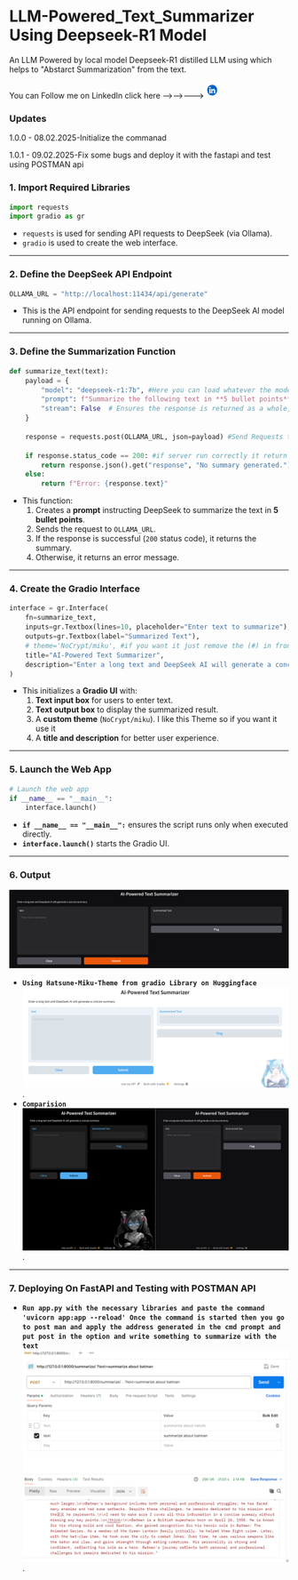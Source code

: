 # LLM-Powered_Text_Summarizer Using Deepseek-R1 Model
An  LLM Powered by local model Deepseek-R1 distilled LLM using which helps to "Abstarct Summarization" from the text.

You can Follow me on LinkedIn click here -->-->--->[<img src="Linkein-Image.png" alt="AI Summarizer" width="30" height="30">](https://www.linkedin.com/in/shanmuganathan120) 

### **Updates**
1.0.0 - 08.02.2025-Initialize the commanad

1.0.1 - 09.02.2025-Fix some bugs and deploy it with the fastapi and test using POSTMAN api

### **1. Import Required Libraries**
```python
import requests
import gradio as gr
```
- `requests` is used for sending API requests to DeepSeek (via Ollama).
- `gradio` is used to create the web interface.

---

### **2. Define the DeepSeek API Endpoint**
```python
OLLAMA_URL = "http://localhost:11434/api/generate"
```
- This is the API endpoint for sending requests to the DeepSeek AI model running on Ollama.

---

### **3. Define the Summarization Function**
```python
def summarize_text(text):
    payload = {
        "model": "deepseek-r1:7b", #Here you can load whatever the model you have in your ollama(ex:deepseek-r1:1.5b,7b,8b,14b) I used 7b model here 
        "prompt": f"Summarize the following text in **5 bullet points**:\n\n{text}", #The prompt is here for tell commands for the llm to act 
        "stream": False  # Ensures the response is returned as a whole, not streamed
    }

    response = requests.post(OLLAMA_URL, json=payload) #Send Requests to deepseekAPI

    if response.status_code == 200: #if server run correctly it return the result or it will give error
        return response.json().get("response", "No summary generated.")
    else:
        return f"Error: {response.text}"

```
- This function:
  1. Creates a **prompt** instructing DeepSeek to summarize the text in **5 bullet points**.
  2. Sends the request to `OLLAMA_URL`.
  3. If the response is successful (`200` status code), it returns the summary.
  4. Otherwise, it returns an error message.

---

### **4. Create the Gradio Interface**
```python
interface = gr.Interface(
    fn=summarize_text,
    inputs=gr.Textbox(lines=10, placeholder="Enter text to summarize"),
    outputs=gr.Textbox(label="Summarized Text"),
    # theme='NoCrypt/miku', #if you want it just remove the (#) in front of the theme
    title="AI-Powered Text Summarizer",
    description="Enter a long text and DeepSeek AI will generate a concise summary."
)
```
- This initializes a **Gradio UI** with:
  1. **Text input box** for users to enter text.
  2. **Text output box** to display the summarized result.
  3. A **custom theme** (`NoCrypt/miku`). I like this Theme so if you want it use it 
  4. A **title and description** for better user experience.

---

### **5. Launch the Web App**
```python
# Launch the web app
if __name__ == "__main__":
    interface.launch()
```
- **`if __name__ == "__main__":`** ensures the script runs only when executed directly.
- **`interface.launch()`** starts the Gradio UI.

---
### **6. Output**
![AI Summarizer](Normal_Interface.png)
- **`Using Hatsune-Miku-Theme from gradio Library on Huggingface`**
![Miku-Theme](Hatsune_Miku_Light.png).
- **`Comparision`**
![Miku-Theme](Interface_comparision.png).  

---

### **7. Deploying On FastAPI and Testing with POSTMAN API**

- **`Run app.py with the necessary libraries and paste the command 'uvicorn app:app --reload' Once the command is started then you go to post man and apply the address generated in the cmd prompt and put post in the option and write something to summarize with the text   `**
![POSTMAN api](postman.png).
